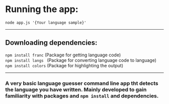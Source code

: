 # Running the app:  
  
```node app.js '{Your language sample}'  ```  

<hr />

## Downloading dependencies:  
```npm install franc``` (Package for getting language code)    
```npm install langs ``` (Package for converting language code to language)  
```npm install colors``` (Package for highlighting the output)  

<hr />  

### A very basic language guesser command line app tht detects the language you have written. Mainly developed to gain familiarity with packages and ```npm install``` and dependencies.
  
   
